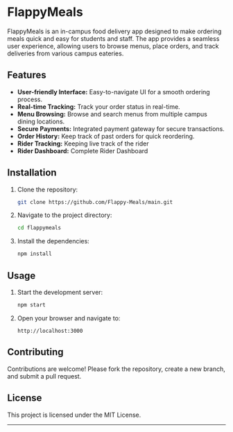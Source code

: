 

# FlappyMeals

FlappyMeals is an in-campus food delivery app designed to make ordering meals quick and easy for students and staff. The app provides a seamless user experience, allowing users to browse menus, place orders, and track deliveries from various campus eateries.

## Features

- **User-friendly Interface:** Easy-to-navigate UI for a smooth ordering process.
- **Real-time Tracking:** Track your order status in real-time.
- **Menu Browsing:** Browse and search menus from multiple campus dining locations.
- **Secure Payments:** Integrated payment gateway for secure transactions.
- **Order History:** Keep track of past orders for quick reordering.
- **Rider Tracking:** Keeping live track of the rider
- **Rider Dashboard:** Complete Rider Dashboard
## Installation

1. Clone the repository:
   ```bash
   git clone https://github.com/Flappy-Meals/main.git
   ```
2. Navigate to the project directory:
   ```bash
   cd flappymeals
   ```
3. Install the dependencies:
   ```bash
   npm install
   ```

## Usage

1. Start the development server:
   ```bash
   npm start
   ```
2. Open your browser and navigate to:
   ```
   http://localhost:3000
   ```

## Contributing

Contributions are welcome! Please fork the repository, create a new branch, and submit a pull request.

## License

This project is licensed under the MIT License.

---


